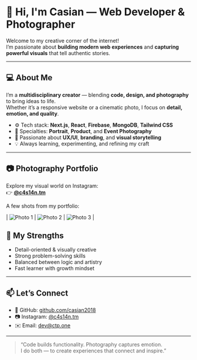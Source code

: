 # 👋 Hi, I'm Casian — Web Developer & Photographer

Welcome to my creative corner of the internet!  
I’m passionate about **building modern web experiences** and **capturing powerful visuals** that tell authentic stories.

---

## 💻 About Me

I’m a **multidisciplinary creator** — blending **code, design, and photography** to bring ideas to life.  
Whether it’s a responsive website or a cinematic photo, I focus on **detail, emotion, and quality**.

- ⚙️ Tech stack: **Next.js**, **React**, **Firebase**, **MongoDB**, **Tailwind CSS**
- 📸 Specialties: **Portrait**, **Product**, and **Event Photography**
- 🎨 Passionate about **UX/UI**, **branding**, and **visual storytelling**
- 💡 Always learning, experimenting, and refining my craft

---
## 📷 Photography Portfolio

Explore my visual world on Instagram:  
👉 [**@c4s14n.tm**](https://www.instagram.com/c4s14n.tm/)

A few shots from my portfolio:

| ![Photo 1]([https://www.instagram.com/p/DJwz3tCotRj/media/?size=l](https://scontent.cdninstagram.com/v/t51.75761-15/497857800_18001712969782635_2001378931413570352_n.jpg?stp=dst-jpg_e35_tt6&_nc_cat=111&ig_cache_key=MzYzNDYzMzAyNzU5Mzg4NDc3MQ%3D%3D.3-ccb1-7&ccb=1-7&_nc_sid=58cdad&efg=eyJ2ZW5jb2RlX3RhZyI6InhwaWRzLjE0NDB4MTgwMC5zZHIuQzMifQ%3D%3D&_nc_ohc=dRCckfjt_hcQ7kNvwGU1OGu&_nc_oc=Adkb0FQ-DKdG0OyIPCdio4Bi20hrZqM2RJ_HMm1h9E8u2YskI61VjgPe2p5Vs3DZg2A&_nc_ad=z-m&_nc_cid=0&_nc_zt=23&_nc_ht=scontent.cdninstagram.com&_nc_gid=kjyPUJjJaZP1yq3IZ1v5qw&oh=00_AfdyIsi7cU9-pWfPxA3hh7wPdHDCitBYf59GS5I1pUiZMQ&oe=68EC2C52)) | ![Photo 2](https://via.placeholder.com/300x300.png?text=Photo+2) | ![Photo 3](https://via.placeholder.com/300x300.png?text=Photo+3) |


## 🧠 My Strengths

- Detail-oriented & visually creative  
- Strong problem-solving skills  
- Balanced between logic and artistry  
- Fast learner with growth mindset  

---

## 📫 Let’s Connect

- 💼 GitHub: [github.com/casian2018](https://github.com/casian2018)  
- 📷 Instagram: [@c4s14n.tm](https://www.instagram.com/c4s14n.tm/)  
- ✉️ Email: [dev@ctp.one](mailto:dev@ctp.one)  

---

> “Code builds functionality. Photography captures emotion.  
> I do both — to create experiences that connect and inspire.”
